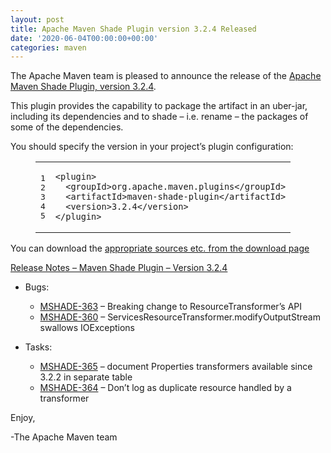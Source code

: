 ```yaml
---
layout: post
title: Apache Maven Shade Plugin version 3.2.4 Released
date: '2020-06-04T00:00:00+00:00'
categories: maven
---
```

<div class="entry-content"><p>The Apache Maven team is pleased to announce the release of the <a href="https://maven.apache.org/plugins/maven-shade-plugin/">Apache
Maven Shade Plugin, version 3.2.4</a>.</p>

<p>This plugin provides the capability to package the artifact in an uber-jar,
including its dependencies and to shade &ndash; i.e. rename &ndash; the packages of some of
the dependencies.</p>

<p>You should specify the version in your project&rsquo;s plugin configuration:</p>

<figure class='code'><figcaption><span></span></figcaption><div class="highlight"><table><tr><td class="gutter"><pre class="line-numbers"><span class='line-number'>1</span>
<span class='line-number'>2</span>
<span class='line-number'>3</span>
<span class='line-number'>4</span>
<span class='line-number'>5</span>
</pre></td><td class='code'><pre><code class='xml'><span class='line'><span class="nt">&lt;plugin&gt;</span>
</span><span class='line'>  <span class="nt">&lt;groupId&gt;</span>org.apache.maven.plugins<span class="nt">&lt;/groupId&gt;</span>
</span><span class='line'>  <span class="nt">&lt;artifactId&gt;</span>maven-shade-plugin<span class="nt">&lt;/artifactId&gt;</span>
</span><span class='line'>  <span class="nt">&lt;version&gt;</span>3.2.4<span class="nt">&lt;/version&gt;</span>
</span><span class='line'><span class="nt">&lt;/plugin&gt;</span>
</span></code></pre></td></tr></table></div></figure>


<p>You can download the <a href="https://maven.apache.org/shared/maven-archiver/download.cgi">appropriate sources etc. from the download page</a></p>

<!-- more -->


<p><a href="https://issues.apache.org/jira/secure/ReleaseNote.jspa?projectId=12317921&amp;version=12346981">Release Notes &ndash; Maven Shade Plugin &ndash; Version 3.2.4</a></p>

<ul>
<li><p>Bugs:</p>

<ul>
<li><a href="https://issues.apache.org/jira/browse/MSHADE-363">MSHADE-363</a> &ndash; Breaking change to ResourceTransformer&rsquo;s API</li>
<li><a href="https://issues.apache.org/jira/browse/MSHADE-360">MSHADE-360</a> &ndash; ServicesResourceTransformer.modifyOutputStream swallows IOExceptions</li>
</ul>
</li>
<li><p>Tasks:</p>

<ul>
<li><a href="https://issues.apache.org/jira/browse/MSHADE-365">MSHADE-365</a> &ndash; document Properties transformers available since 3.2.2 in separate table</li>
<li><a href="https://issues.apache.org/jira/browse/MSHADE-364">MSHADE-364</a> &ndash; Don&rsquo;t log as duplicate resource handled by a transformer</li>
</ul>
</li>
</ul>


<p>Enjoy,</p>

<p>-The Apache Maven team</p>
</div>

